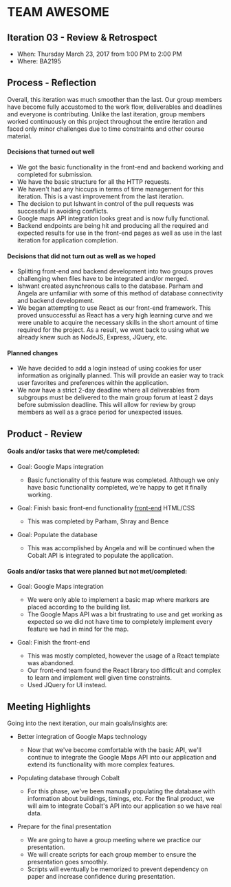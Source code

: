 # TEAM AWESOME


## Iteration 03 - Review & Retrospect

 * When: Thursday March 23, 2017 from 1:00 PM to 2:00 PM
 * Where: BA2195

## Process - Reflection

Overall, this iteration was much smoother than the last. Our group members have
become fully accustomed to the work flow, deliverables and deadlines and everyone is contributing. Unlike the last iteration, group members worked continuously on this project throughout the entire iteration and faced only minor challenges due to time constraints and other course material.

#### Decisions that turned out well

 * We got the basic functionality in the front-end and backend working and completed for submission.
 * We have the basic structure for all the HTTP requests.
 * We haven't had any hiccups in terms of time management for this iteration. This is a vast improvement from the last iteration.
 * The decision to put Ishwant in control of the pull requests was successful in avoiding conflicts.
 * Google maps API integration looks great and is now fully functional.
 * Backend endpoints are being hit and producing all the required and expected results for use in the front-end pages as well as use in the last iteration for application completion.


#### Decisions that did not turn out as well as we hoped

 * Splitting front-end and backend development into two groups proves challenging when files have to be integrated and/or merged.
 * Ishwant created asynchronous calls to the database. Parham and Angela are unfamiliar with some of this method of database connectivity and backend development.
 * We began attempting to use React as our front-end framework. This proved unsuccessful as React has a very high learning curve and we were unable to acquire the necessary skills in the short amount of time required for the project. As a result, we went back to using what we already knew such as NodeJS, Express, JQuery, etc.


#### Planned changes

 * We have decided to add a login instead of using cookies for user information as originally planned. This will provide an easier way to track user favorites and preferences within the application.
 * We now have a strict 2-day deadline where all deliverables from subgroups must be delivered to the main group forum at least 2 days before submission deadline. This will allow for review by group members as well as a grace period for unexpected issues.


## Product - Review

#### Goals and/or tasks that were met/completed:

 * Goal: Google Maps integration
	- Basic functionality of this feature was completed. Although we only have basic functionality completed, we're happy to get it finally working.

 * Goal: Finish basic front-end functionality [front-end](../assets/) HTML/CSS
 	- This was completed by Parham, Shray and Bence

 * Goal: Populate the database
 	- This was accomplished by Angela and will be continued when the Cobalt API is integrated to populate the application.

#### Goals and/or tasks that were planned but not met/completed:

 * Goal: Google Maps integration
 	- We were only able to implement a basic map where markers are placed according to the building list.
 	- The Google Maps API was a bit frustrating to use and get working as expected so we did not have time to completely implement every feature we had in mind for the map.

 * Goal: Finish the front-end
 	- This was mostly completed, however the usage of a React template was abandoned.
 	- Our front-end team found the React library too difficult and complex to learn and implement well given time constraints.
 	- Used JQuery for UI instead.

## Meeting Highlights

Going into the next iteration, our main goals/insights are:

* Better integration of Google Maps technology
 	- Now that we've become comfortable with the basic API, we'll continue
 	to integrate the Google Maps API into our application and extend its functionality with more complex features.

* Populating database through Cobalt
    - For this phase, we've been manually populating the database with information about buildings, timings, etc. For the final product, we will aim to integrate Cobalt's API into our application so we have real data.

* Prepare for the final presentation
 	- We are going to have a group meeting where we practice our presentation.
 	- We will create scripts for each group member to ensure the
 	presentation goes smoothly. 
    - Scripts will eventually be memorized to prevent dependency on paper and increase confidence during presentation.
